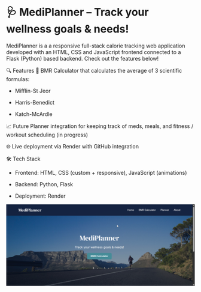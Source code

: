 # 🩺 MediPlanner – Track your wellness goals & needs!

MediPlanner is a a responsive full-stack calorie tracking web application developed with an HTML, CSS and JavaScript frontend connected to a Flask (Python) based backend. 
Check out the features below!

🔍 Features
🔢 BMR Calculator that calculates the average of 3 scientific formulas:

  - Mifflin-St Jeor

  - Harris-Benedict

  - Katch-McArdle

📈 Future Planner integration for keeping track of meds, meals, and fitness / workout scheduling (in progress)

🌐 Live deployment via Render with GitHub integration

🛠️ Tech Stack

  - Frontend: HTML, CSS (custom + responsive), JavaScript (animations)

  - Backend: Python, Flask

  - Deployment: Render

![Homepage Preview](static/images/homepage.png)




